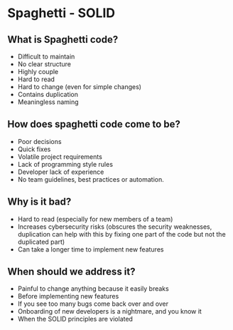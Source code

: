 # Spaghetti - SOLID

## What is Spaghetti code?

+ Difficult to maintain
+ No clear structure
+ Highly couple
+ Hard to read
+ Hard to change (even for simple changes)
+ Contains duplication
+ Meaningless naming

## How does spaghetti code come to be?

+ Poor decisions
+ Quick fixes
+ Volatile project requirements
+ Lack of programming style rules
+ Developer lack of experience
+ No team guidelines, best practices or automation.

## Why is it bad?

+ Hard to read (especially for new members of a team)
+ Increases cybersecurity risks (obscures the security weaknesses, duplication can help with this by fixing one part of
  the code but not the duplicated part)
+ Can take a longer time to implement new features

## When should we address it?

+ Painful to change anything because it easily breaks
+ Before implementing new features
+ If you see too many bugs come back over and over
+ Onboarding of new developers is a nightmare, and you know it
+ When the SOLID principles are violated
